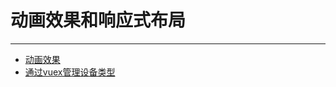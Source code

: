 # 动画效果和响应式布局  
*** 
* [动画效果](https://github.com/520171/note/blob/master/nodejs全栈/动画效果和响应式布局/动画效果.md)  
* [通过vuex管理设备类型](https://github.com/520171/note/blob/master/nodejs全栈/动画效果和响应式布局/通过vuex管理设备类型.md)  

